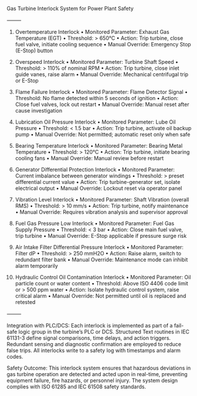 Gas Turbine Interlock System for Power Plant Safety

⸻

1. Overtemperature Interlock
	•	Monitored Parameter: Exhaust Gas Temperature (EGT)
	•	Threshold: > 650°C
	•	Action: Trip turbine, close fuel valve, initiate cooling sequence
	•	Manual Override: Emergency Stop (E-Stop) button

2. Overspeed Interlock
	•	Monitored Parameter: Turbine Shaft Speed
	•	Threshold: > 110% of nominal RPM
	•	Action: Trip turbine, close inlet guide vanes, raise alarm
	•	Manual Override: Mechanical centrifugal trip or E-Stop

3. Flame Failure Interlock
	•	Monitored Parameter: Flame Detector Signal
	•	Threshold: No flame detected within 5 seconds of ignition
	•	Action: Close fuel valves, lock out restart
	•	Manual Override: Manual reset after cause investigation

4. Lubrication Oil Pressure Interlock
	•	Monitored Parameter: Lube Oil Pressure
	•	Threshold: < 1.5 bar
	•	Action: Trip turbine, activate oil backup pump
	•	Manual Override: Not permitted; automatic reset only when safe

5. Bearing Temperature Interlock
	•	Monitored Parameter: Bearing Metal Temperature
	•	Threshold: > 120°C
	•	Action: Trip turbine, initiate bearing cooling fans
	•	Manual Override: Manual review before restart

6. Generator Differential Protection Interlock
	•	Monitored Parameter: Current imbalance between generator windings
	•	Threshold: > preset differential current value
	•	Action: Trip turbine-generator set, isolate electrical output
	•	Manual Override: Lockout reset via operator panel

7. Vibration Level Interlock
	•	Monitored Parameter: Shaft Vibration (overall RMS)
	•	Threshold: > 10 mm/s
	•	Action: Trip turbine, notify maintenance
	•	Manual Override: Requires vibration analysis and supervisor approval

8. Fuel Gas Pressure Low Interlock
	•	Monitored Parameter: Fuel Gas Supply Pressure
	•	Threshold: < 3 bar
	•	Action: Close main fuel valve, trip turbine
	•	Manual Override: E-Stop applicable if pressure surge risk

9. Air Intake Filter Differential Pressure Interlock
	•	Monitored Parameter: Filter dP
	•	Threshold: > 250 mmH2O
	•	Action: Raise alarm, switch to redundant filter bank
	•	Manual Override: Maintenance mode can inhibit alarm temporarily

10. Hydraulic Control Oil Contamination Interlock
	•	Monitored Parameter: Oil particle count or water content
	•	Threshold: Above ISO 4406 code limit or > 500 ppm water
	•	Action: Isolate hydraulic control system, raise critical alarm
	•	Manual Override: Not permitted until oil is replaced and retested

⸻

Integration with PLC/DCS:
Each interlock is implemented as part of a fail-safe logic group in the turbine’s PLC or DCS. Structured Text routines in IEC 61131-3 define signal comparisons, time delays, and action triggers. Redundant sensing and diagnostic confirmation are employed to reduce false trips. All interlocks write to a safety log with timestamps and alarm codes.

Safety Outcome:
This interlock system ensures that hazardous deviations in gas turbine operation are detected and acted upon in real-time, preventing equipment failure, fire hazards, or personnel injury. The system design complies with ISO 61285 and IEC 61508 safety standards.
